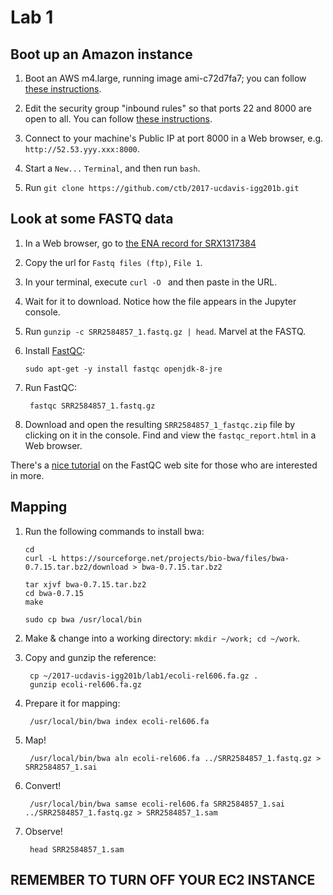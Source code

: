 # Lab 1

## Boot up an Amazon instance

1. Boot an AWS m4.large, running image ami-c72d7fa7; you can follow [these instructions](https://2016-feb-aws.readthedocs.io/boot.html).

2. Edit the security group "inbound rules" so that ports 22 and 8000
   are open to all. You can follow [these instructions](https://2016-feb-aws.readthedocs.io/configure-firewall.html).

3. Connect to your machine's Public IP at port 8000 in a Web browser, e.g.
   `http://52.53.yyy.xxx:8000`.

4. Start a `New...` `Terminal`, and then run `bash`.

5. Run `git clone https://github.com/ctb/2017-ucdavis-igg201b.git`

## Look at some FASTQ data

1. In a Web browser, go to [the ENA record for SRX1317384](https://www.ebi.ac.uk/ena/data/view/SRX1317384)

2. Copy the url for `Fastq files (ftp)`, `File 1`.

3. In your terminal, execute `curl -O ` and then paste in the URL.

4. Wait for it to download.  Notice how the file appears in the Jupyter console.

5. Run `gunzip -c SRR2584857_1.fastq.gz | head`. Marvel at the FASTQ.

6. Install [FastQC](http://www.bioinformatics.babraham.ac.uk/projects/fastqc/):

       sudo apt-get -y install fastqc openjdk-8-jre
       
7. Run FastQC:

        fastqc SRR2584857_1.fastq.gz

7. Download and open the resulting `SRR2584857_1_fastqc.zip` file by
   clicking on it in the console.  Find and view the
   `fastqc_report.html` in a Web browser.
   
There's a [nice tutorial](http://www.bioinformatics.babraham.ac.uk/projects/fastqc/) on the FastQC web site for those who are interested in more.

## Mapping

1. Run the following commands to install bwa:

       cd
       curl -L https://sourceforge.net/projects/bio-bwa/files/bwa-0.7.15.tar.bz2/download > bwa-0.7.15.tar.bz2

       tar xjvf bwa-0.7.15.tar.bz2
       cd bwa-0.7.15
       make

       sudo cp bwa /usr/local/bin

2. Make & change into a working directory: `mkdir ~/work; cd ~/work`.

3. Copy and gunzip the reference:

        cp ~/2017-ucdavis-igg201b/lab1/ecoli-rel606.fa.gz .
        gunzip ecoli-rel606.fa.gz
        
4. Prepare it for mapping:

        /usr/local/bin/bwa index ecoli-rel606.fa
        
5. Map!

        /usr/local/bin/bwa aln ecoli-rel606.fa ../SRR2584857_1.fastq.gz > SRR2584857_1.sai
        
6. Convert!

        /usr/local/bin/bwa samse ecoli-rel606.fa SRR2584857_1.sai ../SRR2584857_1.fastq.gz > SRR2584857_1.sam

6. Observe!

        head SRR2584857_1.sam

## REMEMBER TO TURN OFF YOUR EC2 INSTANCE
